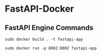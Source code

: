 # FastAPI-Docker

## FastAPI Engine Commands
`sudo docker build . -t fastapi-app`

`sudo docker run -p 8002:8002 fastapi-app`
